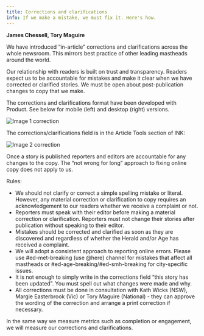 ```yaml
---
title: Corrections and clarifications
info: If we make a mistake, we must fix it. Here's how.
---
```

**James Chessell, Tory Maguire**

We have introduced “in-article” corrections and clarifications across the whole newsroom. This mirrors best practice of other leading mastheads around the world.

Our relationship with readers is built on trust and transparency. Readers expect us to be accountable for mistakes and make it clear when we have corrected or clarified stories. We must be open about post-publication changes to copy that we make.

The corrections and clarifications format have been developed with Product. See below for mobile (left) and desktop (right) versions. 

![Image 1 correction](/ffx-style-guide/styleguide/branding/png/corrections1.png)

The corrections/clarifications field is in the Article Tools section of INK:

![Image 2  correction](/ffx-style-guide/styleguide/branding/png/corrections2.png)

Once a story is published reporters and editors are accountable for any changes to the copy. The “not wrong for long” approach to fixing online copy does not apply to us. 


Rules:

* We should not clarify or correct a simple spelling mistake or literal. However, any material correction or clarification to copy requires an acknowledgement to our readers whether we receive a complaint or not. 
* Reporters must speak with their editor before making a material correction or clarification. Reporters must not change their stories after publication without speaking to their editor. 
* Mistakes should be corrected and clarified as soon as they are discovered and regardless of whether the Herald and/or Age has received a complaint. 
* We will adopt a consistent approach to reporting online errors. Please use #ed-met-breaking (use @here) channel for mistakes that affect all mastheads or #ed-age-breaking/#ed-smh-breaking for city-specific issues. 
* It is not enough to simply write in the corrections field “this story has been updated”. You must spell out what changes were made and why.
* All corrections must be done in consultation with Kath Wicks (NSW), Margie Easterbrook (Vic) or Tory Maguire (National) - they can approve the wording of the correction and arrange a print correction if necessary.

In the same way we measure metrics such as completion or engagement, we will measure our corrections and clarifications. 
